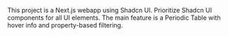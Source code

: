 <!-- Use this file to provide workspace-specific custom instructions to Copilot. For more details, visit https://code.visualstudio.com/docs/copilot/copilot-customization#_use-a-githubcopilotinstructionsmd-file -->

This project is a Next.js webapp using Shadcn UI. Prioritize Shadcn UI components for all UI elements. The main feature is a Periodic Table with hover info and property-based filtering.
